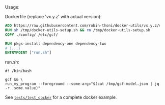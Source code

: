 Usage:

Dockerfile (replace 'vx.y.z' with actual version):
``` Dockerfile
ADD https://raw.githubusercontent.com/robin-thoni/docker-utils/vx.y.z/setup.sh /tmp/docker-utils-setup.sh
RUN sh /tmp/docker-utils-setup.sh && rm /tmp/docker-utils-setup.sh
COPY ./config/ /etc/gcf/

RUN pkgs-install dependency-one dependency-two
# [...]
ENTRYPOINT ["run.sh"]
```

run.sh:
```shell
#! /bin/bash

gcf && \
run_my_program --foreground --some-arg="$(cat /tmp/gcf-model.json | jq -r .some.value)"
```

See [`tests/test_docker`](./tests/test_docker) for a complete docker example.